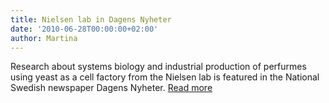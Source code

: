 ```yaml
---
title: Nielsen lab in Dagens Nyheter
date: '2010-06-28T00:00:00+02:00'
author: Martina
---
```

Research about systems biology and industrial production of perfurmes using yeast as a cell factory from the Nielsen lab is featured in the National Swedish newspaper Dagens Nyheter. [Read more](http://www.sysbio.se/PDF/Jens_Nielsen_DN.pdf)
